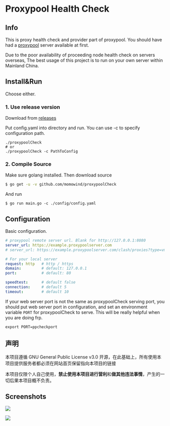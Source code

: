 # Proxypool Health Check

## Info

This is proxy health check and provider part of proxypool. You should have had a
[proxypool](https://github.com/momowind/proxypool) server available at first.

Due to the poor availability of proceeding node health check on servers overseas, The best usage of this project is to run on your own server within Mainland China.

## Install&Run

Choose either.

### 1. Use release version

Download from [releases](https://github.com/momowind/proxypoolCheck/releases)

Put config.yaml into directory and run. You can use -c to specify configuration path.

```shell
./proxypoolCheck
# or
./proxypoolCheck -c PathToConfig
```

### 2. Compile Source

Make sure golang installed. Then download source
```sh
$ go get -u -v github.com/momowind/proxypoolCheck
```

And run
```shell script
$ go run main.go -c ./config/config.yaml
```

## Configuration

Basic configuration.

```yaml
# proxypool remote server url. Blank for http://127.0.0.1:8080
server_url: https://example.proxypoolserver.com
# server_url: https://example.proxypoolserver.com/clash/proxies?type=vmess

# For your local server
request: http   # http / https
domain:         # default: 127.0.0.1
port:           # default: 80

speedtest:      # default false
connection:     # default 5
timeout:        # default 10
```

If your web server port is not the same as proxypoolCheck serving port, you should put web server port in configuration, and set an environment variable `PORT` for proxypoolCheck to serve. This will be really helpful when you are doing frp.

```
export PORT=ppcheckport
```

## 声明

本项目遵循 GNU General Public License v3.0 开源，在此基础上，所有使用本项目提供服务者都必须在网站首页保留指向本项目的链接

本项目仅限个人自己使用，**禁止使用本项目进行营利**和**做其他违法事情**，产生的一切后果本项目概不负责。

## Screenshots

![](doc/1.png)

![](doc/2.png)